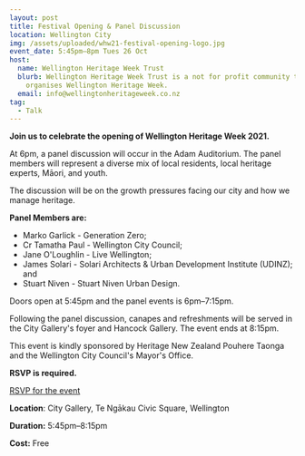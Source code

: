 ```yaml
---
layout: post
title: Festival Opening & Panel Discussion
location: Wellington City
img: /assets/uploaded/whw21-festival-opening-logo.jpg
event_date: 5:45pm–8pm Tues 26 Oct
host:
  name: Wellington Heritage Week Trust
  blurb: Wellington Heritage Week Trust is a not for profit community trust that
    organises Wellington Heritage Week.
  email: info@wellingtonheritageweek.co.nz
tag:
  - Talk
---
```

**Join us to celebrate the opening of Wellington Heritage Week 2021.** 

At 6pm, a panel discussion will occur in the Adam Auditorium. The panel members will represent a diverse mix of local residents, local heritage experts, Māori, and youth.

The discussion will be on the growth pressures facing our city and how we manage heritage. 

**Panel Members are:**

* Marko Garlick - Generation Zero; 
* Cr Tamatha Paul - Wellington City Council; 
* Jane O'Loughlin - Live Wellington; 
* James Solari - Solari Architects & Urban Development Institute (UDINZ); and 
* Stuart Niven - Stuart Niven Urban Design.

Doors open at 5:45pm and the panel events is 6pm–7:15pm. 

Following the panel discussion, canapes and refreshments will be served in the City Gallery's foyer and Hancock Gallery. The event ends at 8:15pm.  

This event is kindly sponsored by Heritage New Zealand Pouhere Taonga and the Wellington City Council's Mayor's Office.

**RSVP is required.** 

<a href="https://forms.gle/jij1iGWU7bADxiBs9" class="button">RSVP for the event</a>


**Location**: City Gallery, Te Ngākau Civic Square, Wellington

**Duration:** 5:45pm–8:15pm

**Cost:** Free